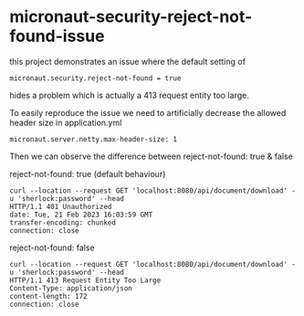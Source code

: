 # micronaut-security-reject-not-found-issue

this project demonstrates an issue where the default setting of 

```
micronaut.security.reject-not-found = true
```

hides a problem which is actually a 413 request entity too large.

To easily reproduce the issue we need to artificially decrease the allowed header size in application.yml

```
micronaut.server.netty.max-header-size: 1
```

Then we can observe the difference between reject-not-found: true & false

reject-not-found: true  (default behaviour)

```
curl --location --request GET 'localhost:8080/api/document/download' -u 'sherlock:password' --head
HTTP/1.1 401 Unauthorized
date: Tue, 21 Feb 2023 16:03:59 GMT
transfer-encoding: chunked
connection: close
```

reject-not-found: false

```
curl --location --request GET 'localhost:8080/api/document/download' -u 'sherlock:password' --head
HTTP/1.1 413 Request Entity Too Large
Content-Type: application/json
content-length: 172
connection: close
```
